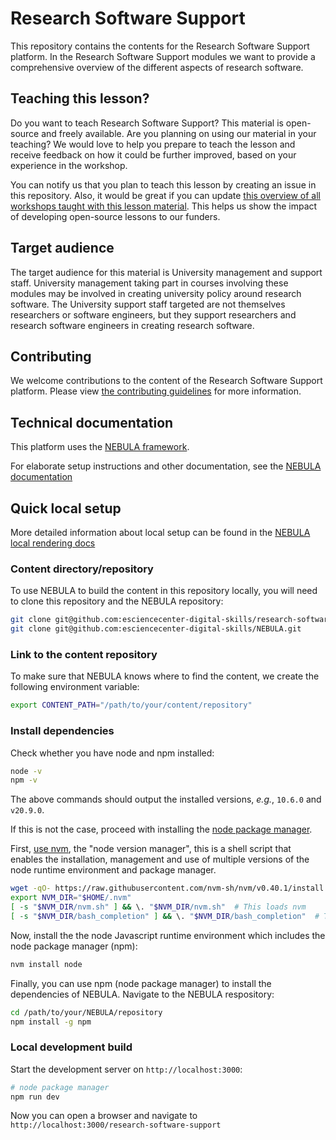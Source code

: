 # Research Software Support
This repository contains the contents for the Research Software Support platform. In the Research Software Support modules we want to provide a comprehensive overview of the different aspects of research software.

## Teaching this lesson?
Do you want to teach Research Software Support? This material is open-source and freely available. 
Are you planning on using our material in your teaching? 
We would love to help you prepare to teach the lesson and receive feedback on how it could be further improved, based on your experience in the workshop.

You can notify us that you plan to teach this lesson by creating an issue in this repository. Also, it would be great if you can update [this overview of all workshops taught with this lesson material](workshops.md). This helps us show the impact of developing open-source lessons to our funders.

## Target audience
The target audience for this material is University management and support staff. University management taking part in courses involving these modules may be involved in creating university policy around research software. The University support staff targeted are not themselves researchers or software engineers, but they support researchers and research software engineers in creating research software.

## Contributing
We welcome contributions to the content of the Research Software Support platform. Please view [the contributing guidelines](https://github.com/esciencecenter-digital-skills/research-software-support/blob/main/CONTRIBUTING.md) for more information.

## Technical documentation
This platform uses the [NEBULA framework](https://github.com/esciencecenter-digital-skills/NEBULA).

For elaborate setup instructions and other documentation, see the [NEBULA documentation](https://github.com/esciencecenter-digital-skills/NEBULA-docs)

## Quick local setup

More detailed information about local setup can be found in the [NEBULA local rendering docs](https://github.com/esciencecenter-digital-skills/NEBULA-docs/blob/main/local-rendering.md)

### Content directory/repository

To use NEBULA to build the content in this repository locally, you will need to clone this repository and the NEBULA repository:

```bash
git clone git@github.com:esciencecenter-digital-skills/research-software-support.git
git clone git@github.com:esciencecenter-digital-skills/NEBULA.git
```

### Link to the content repository

To make sure that NEBULA knows where to find the content, we create the following environment variable:

```bash
export CONTENT_PATH="/path/to/your/content/repository"
```

### Install dependencies


Check whether you have node and npm installed:
```bash
node -v
npm -v
```
The above commands should output the installed versions, *e.g.*, `10.6.0` and `v20.9.0`.

If this is not the case, proceed with installing the [node package manager](https://docs.npmjs.com/downloading-and-installing-node-js-and-npm).

First, [use nvm](https://github.com/nvm-sh/nvm?tab=readme-ov-file#install--update-script), the "node version manager", this is a shell script that enables the installation, management and use of multiple versions of the node runtime environment and package manager.

```bash
wget -qO- https://raw.githubusercontent.com/nvm-sh/nvm/v0.40.1/install.sh | bash
export NVM_DIR="$HOME/.nvm"
[ -s "$NVM_DIR/nvm.sh" ] && \. "$NVM_DIR/nvm.sh"  # This loads nvm
[ -s "$NVM_DIR/bash_completion" ] && \. "$NVM_DIR/bash_completion"  # This loads nvm bash_completion
```

Now, install the the node Javascript runtime environment which includes the node package manager (npm):
```bash
nvm install node
```

Finally, you can use npm (node package manager) to install the dependencies of NEBULA. Navigate to the NEBULA respository:
```bash
cd /path/to/your/NEBULA/repository
npm install -g npm
```

### Local development build

Start the development server on `http://localhost:3000`:

```bash
# node package manager
npm run dev
```

Now you can open a browser and navigate to `http://localhost:3000/research-software-support`
